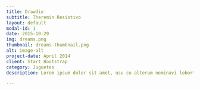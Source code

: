 ```yaml
---
title: Drawdio
subtitle: Theremin Resistivo
layout: default
modal-id: 1
date: 2015-10-29
img: dreams.png
thumbnail: dreams-thumbnail.png
alt: image-alt
project-date: April 2014
client: Start Bootstrap
category: Juguetes
description: Lorem ipsum dolor sit amet, usu cu alterum nominavi lobortis. At duo novum diceret. Tantas apeirian vix et, usu sanctus postulant inciderint ut, populo diceret necessitatibus in vim. Cu eum dicam feugiat noluisse.

---
```

